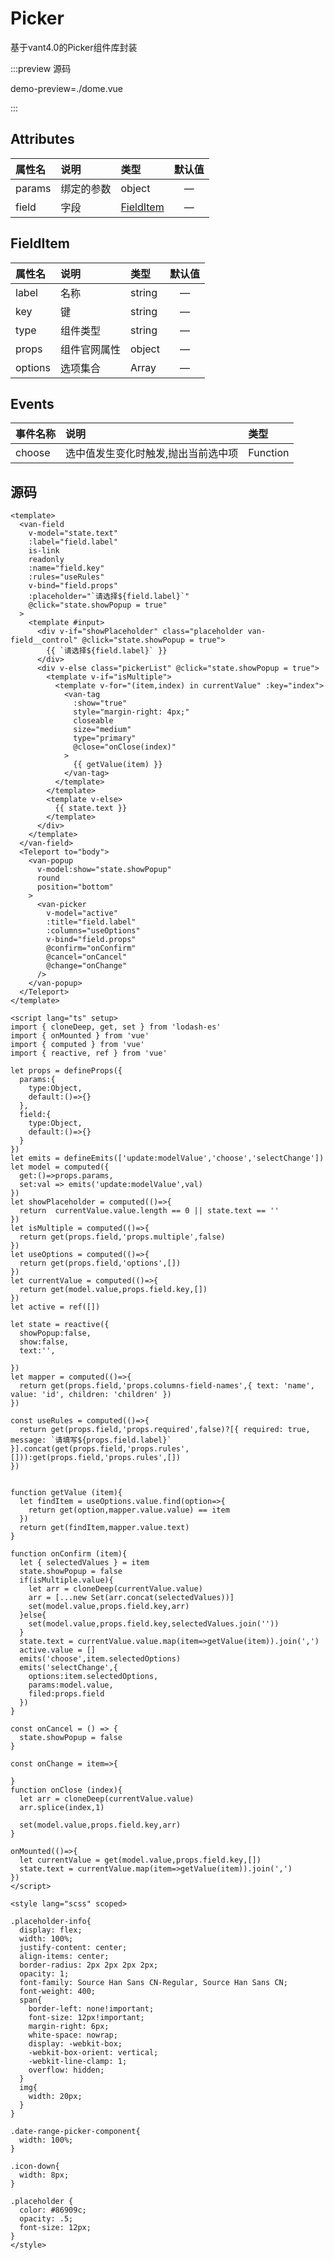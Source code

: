 <script setup lang="ts">
import { get } from 'lodash-es'
import { ref } from 'vue'
import imagePreview from '@/global/components/imagePreview.vue'

</script>
# Picker

基于vant4.0的Picker组件库封装

:::preview 源码

demo-preview=./dome.vue

:::

## Attributes
| 属性名      | 说明        |  类型         |  默认值       | 
| :---        | :---   |   :---  |:----: |
| params   | 绑定的参数       | object   |	— |
| field   | 字段       | [FieldItem](#fielditem)   |	— |

## FieldItem 

| 属性名      | 说明        |  类型         |  默认值       | 
| :---        | :---   |   :---  |:----: |
| label   | 名称       | string   |	— |
| key   | 键       | string   |	— |
| type   | 组件类型 | string   |	— |
| props   | 组件官网属性       | object    |	— |
| options   | 选项集合       | Array   |	— |

## Events
| 事件名称      | 说明        |  类型         |
| :---        | :---   |   :---  |
| choose   | 	选中值发生变化时触发,抛出当前选中项       |  Function  |


## 源码

``` vue
<template>
  <van-field
    v-model="state.text"
    :label="field.label"
    is-link
    readonly
    :name="field.key"
    :rules="useRules"
    v-bind="field.props"
    :placeholder="`请选择${field.label}`"
    @click="state.showPopup = true"
  >
    <template #input>
      <div v-if="showPlaceholder" class="placeholder van-field__control" @click="state.showPopup = true">
        {{ `请选择${field.label}` }}
      </div>
      <div v-else class="pickerList" @click="state.showPopup = true">
        <template v-if="isMultiple">
          <template v-for="(item,index) in currentValue" :key="index">
            <van-tag
              :show="true"
              style="margin-right: 4px;"
              closeable
              size="medium"
              type="primary"
              @close="onClose(index)"
            >
              {{ getValue(item) }}
            </van-tag>
          </template>
        </template>
        <template v-else>
          {{ state.text }}
        </template>
      </div>
    </template>
  </van-field>
  <Teleport to="body">
    <van-popup
      v-model:show="state.showPopup"
      round
      position="bottom"
    >
      <van-picker
        v-model="active"
        :title="field.label"
        :columns="useOptions"
        v-bind="field.props"
        @confirm="onConfirm"
        @cancel="onCancel"
        @change="onChange"
      />
    </van-popup>
  </Teleport>
</template>

<script lang="ts" setup>
import { cloneDeep, get, set } from 'lodash-es'
import { onMounted } from 'vue'
import { computed } from 'vue'
import { reactive, ref } from 'vue'

let props = defineProps({
  params:{
    type:Object,
    default:()=>{}
  },
  field:{
    type:Object,
    default:()=>{}
  }
})
let emits = defineEmits(['update:modelValue','choose','selectChange'])
let model = computed({
  get:()=>props.params,
  set:val => emits('update:modelValue',val)
})
let showPlaceholder = computed(()=>{
  return  currentValue.value.length == 0 || state.text == ''
})
let isMultiple = computed(()=>{
  return get(props.field,'props.multiple',false)
})
let useOptions = computed(()=>{
  return get(props.field,'options',[])
})
let currentValue = computed(()=>{
  return get(model.value,props.field.key,[])
})
let active = ref([])

let state = reactive({
  showPopup:false,
  show:false,
  text:'',

})
let mapper = computed(()=>{
  return get(props.field,'props.columns-field-names',{ text: 'name', value: 'id', children: 'children' })
})

const useRules = computed(()=>{
  return get(props.field,'props.required',false)?[{ required: true, message: `请填写${props.field.label}` }].concat(get(props.field,'props.rules',[])):get(props.field,'props.rules',[])
})


function getValue (item){
  let findItem = useOptions.value.find(option=>{
    return get(option,mapper.value.value) == item
  })
  return get(findItem,mapper.value.text)
}

function onConfirm (item){
  let { selectedValues } = item
  state.showPopup = false
  if(isMultiple.value){
    let arr = cloneDeep(currentValue.value)
    arr = [...new Set(arr.concat(selectedValues))]
    set(model.value,props.field.key,arr)
  }else{
    set(model.value,props.field.key,selectedValues.join(''))
  }
  state.text = currentValue.value.map(item=>getValue(item)).join(',')
  active.value = []
  emits('choose',item.selectedOptions)
  emits('selectChange',{
    options:item.selectedOptions,
    params:model.value,
    filed:props.field
  })
}

const onCancel = () => {
  state.showPopup = false
}

const onChange = item=>{

}
function onClose (index){
  let arr = cloneDeep(currentValue.value)
  arr.splice(index,1)

  set(model.value,props.field.key,arr)
}

onMounted(()=>{
  let currentValue = get(model.value,props.field.key,[])
  state.text = currentValue.map(item=>getValue(item)).join(',')
})
</script>

<style lang="scss" scoped>

.placeholder-info{
  display: flex;
  width: 100%;
  justify-content: center;
  align-items: center;
  border-radius: 2px 2px 2px 2px;
  opacity: 1;
  font-family: Source Han Sans CN-Regular, Source Han Sans CN;
  font-weight: 400;
  span{
    border-left: none!important;
    font-size: 12px!important;
    margin-right: 6px;
    white-space: nowrap;
    display: -webkit-box;
    -webkit-box-orient: vertical;
    -webkit-line-clamp: 1;
    overflow: hidden;
  }
  img{
    width: 20px;
  }
}

.date-range-picker-component{
  width: 100%;
}

.icon-down{
  width: 8px;
}

.placeholder {
  color: #86909c;
  opacity: .5;
  font-size: 12px;
}
</style>

```
<style module>
.button {
  color: red;
  font-weight: bold;
}
</style>